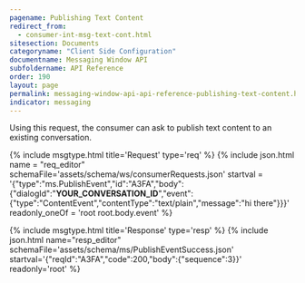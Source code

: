 ```yaml
---
pagename: Publishing Text Content
redirect_from:
  - consumer-int-msg-text-cont.html
sitesection: Documents
categoryname: "Client Side Configuration"
documentname: Messaging Window API
subfoldername: API Reference
order: 190
layout: page
permalink: messaging-window-api-api-reference-publishing-text-content.html
indicator: messaging
---
```


Using this request, the consumer can ask to publish text content to an existing conversation.

{% include msgtype.html title='Request' type='req' %}
{% include json.html name = "req_editor"
        schemaFile='assets/schema/ws/consumerRequests.json'
	startval = '{"type":"ms.PublishEvent","id":"A3FA","body":{"dialogId":"__YOUR_CONVERSATION_ID__","event":{"type":"ContentEvent","contentType":"text/plain","message":"hi there"}}}'
	readonly_oneOf = 'root root.body.event' %}

{% include msgtype.html title='Response' type='resp' %}
{% include json.html name="resp_editor"
	schemaFile='assets/schema/ms/PublishEventSuccess.json'
	startval='{"reqId":"A3FA","code":200,"body":{"sequence":3}}'
	readonly='root' %}
